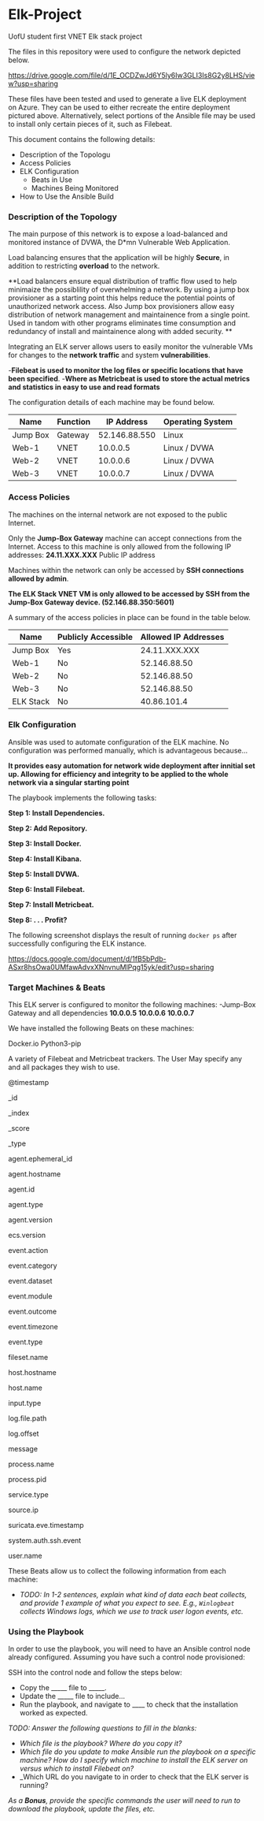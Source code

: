 # Elk-Project
UofU student first VNET Elk stack project


The files in this repository were used to configure the network depicted below.

https://drive.google.com/file/d/1E_OCDZwJd6Y5ly6Iw3GLI3Is8G2y8LHS/view?usp=sharing

These files have been tested and used to generate a live ELK deployment on Azure. They can be used to either recreate the entire deployment pictured above. Alternatively, select portions of the Ansible file may be used to install only certain pieces of it, such as Filebeat.


This document contains the following details:

- Description of the Topologu
- Access Policies
- ELK Configuration
  - Beats in Use
  - Machines Being Monitored
- How to Use the Ansible Build


### Description of the Topology

The main purpose of this network is to expose a load-balanced and monitored instance of DVWA, the D*mn Vulnerable Web Application.

Load balancing ensures that the application will be highly **Secure**, in addition to restricting **overload** to the network.

**Load balancers ensure equal distribution of traffic flow used to help minimaize the possiblility of overwhelming a network. By using a jump box provisioner as a starting point this helps reduce the potential points of unauthorized network access. Also Jump box provisioners allow easy distribution of network management and maintainence from a single point. Used in tandom with other programs eliminates time consumption and redundancy of install and maintainence along with added security. **

Integrating an ELK server allows users to easily monitor the vulnerable VMs for changes to the **network traffic** and system **vulnerabilities**.

-**Filebeat is used to monitor the log files or specific locations that have been specified**.
-**Where as Metricbeat is used to store the actual metrics and statistics in easy to use and read formats**

The configuration details of each machine may be found below.

| Name     | Function |   IP Address  | Operating System |
|----------|----------|---------------|------------------|
| Jump Box | Gateway  | 52.146.88.550 | Linux            |
| Web-1    |   VNET   |   10.0.0.5    | Linux / DVWA     |
| Web-2    |   VNET   |   10.0.0.6    | Linux / DVWA     |
| Web-3    |   VNET   |   10.0.0.7    | Linux / DVWA     |

### Access Policies

The machines on the internal network are not exposed to the public Internet. 

Only the **Jump-Box Gateway** machine can accept connections from the Internet. Access to this machine is only allowed from the following IP addresses:
**24.11.XXX.XXX** Public IP address

Machines within the network can only be accessed by **SSH connections allowed by admin**.

**The ELK Stack VNET VM is only allowed to be accessed by SSH from the Jump-Box Gateway device. (52.146.88.350:5601)**

A summary of the access policies in place can be found in the table below.

| Name      | Publicly Accessible | Allowed IP Addresses |
|-----------|---------------------|----------------------|
| Jump Box  |         Yes         |    24.11.XXX.XXX     |
|   Web-1   |         No          |    52.146.88.50      |
|   Web-2   |         No          |    52.146.88.50      |
|   Web-3   |         No          |    52.146.88.50      |
| ELK Stack |         No          |     40.86.101.4      |

### Elk Configuration

Ansible was used to automate configuration of the ELK machine. No configuration was performed manually, which is advantageous because...

**It provides easy automation for network wide deployment after innitial set up. Allowing for efficiency and integrity to be applied to the whole network via a singular starting point**

The playbook implements the following tasks:

**Step 1: Install Dependencies.** 

**Step 2: Add Repository.**

**Step 3: Install Docker.**

**Step 4: Install Kibana.**

**Step 5: Install DVWA.**

**Step 6: Install Filebeat.**

**Step 7: Install Metricbeat.**

**Step 8: . . . Profit?**

The following screenshot displays the result of running `docker ps` after successfully configuring the ELK instance.

https://docs.google.com/document/d/1fB5bPdb-ASxr8hsOwa0UMfawAdvxXNnvnuMlPqg15yk/edit?usp=sharing

### Target Machines & Beats
This ELK server is configured to monitor the following machines:
-Jump-Box Gateway and all dependencies
**10.0.0.5**
**10.0.0.6**
**10.0.0.7**

We have installed the following Beats on these machines:

Docker.io
Python3-pip

A variety of Filebeat and Metricbeat trackers. The User May specify any and all packages they wish to use.

@timestamp

_id

_index

_score

_type

agent.ephemeral_id

agent.hostname

agent.id

agent.type

agent.version

ecs.version

event.action

event.category

event.dataset

event.module

event.outcome

event.timezone

event.type

fileset.name

host.hostname

host.name

input.type

log.file.path

log.offset

message

process.name

process.pid

service.type

source.ip

suricata.eve.timestamp

system.auth.ssh.event

user.name


These Beats allow us to collect the following information from each machine:
- _TODO: In 1-2 sentences, explain what kind of data each beat collects, and provide 1 example of what you expect to see. E.g., `Winlogbeat` collects Windows logs, which we use to track user logon events, etc._

### Using the Playbook
In order to use the playbook, you will need to have an Ansible control node already configured. Assuming you have such a control node provisioned: 

SSH into the control node and follow the steps below:
- Copy the _____ file to _____.
- Update the _____ file to include...
- Run the playbook, and navigate to ____ to check that the installation worked as expected.

_TODO: Answer the following questions to fill in the blanks:_
- _Which file is the playbook? Where do you copy it?_
- _Which file do you update to make Ansible run the playbook on a specific machine? How do I specify which machine to install the ELK server on versus which to install Filebeat on?_
- _Which URL do you navigate to in order to check that the ELK server is running?

_As a **Bonus**, provide the specific commands the user will need to run to download the playbook, update the files, etc._
